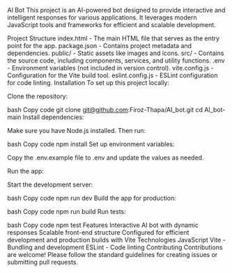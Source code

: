 AI Bot
This project is an AI-powered bot designed to provide interactive and intelligent responses for various applications. It leverages modern JavaScript tools and frameworks for efficient and scalable development.

Project Structure
index.html - The main HTML file that serves as the entry point for the app.
package.json - Contains project metadata and dependencies.
public/ - Static assets like images and icons.
src/ - Contains the source code, including components, services, and utility functions.
.env - Environment variables (not included in version control).
vite.config.js - Configuration for the Vite build tool.
eslint.config.js - ESLint configuration for code linting.
Installation
To set up this project locally:

Clone the repository:

bash
Copy code
git clone git@github.com:Firoz-Thapa/AI_bot.git
cd AI_bot-main
Install dependencies:

Make sure you have Node.js installed. Then run:

bash
Copy code
npm install
Set up environment variables:

Copy the .env.example file to .env and update the values as needed.

Run the app:

Start the development server:

bash
Copy code
npm run dev
Build the app for production:

bash
Copy code
npm run build
Run tests:

bash
Copy code
npm test
Features
Interactive AI bot with dynamic responses
Scalable front-end structure
Configured for efficient development and production builds with Vite
Technologies
JavaScript
Vite - Bundling and development
ESLint - Code linting
Contributing
Contributions are welcome! Please follow the standard guidelines for creating issues or submitting pull requests.
